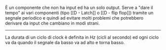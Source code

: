 È un componente che non ha input ed ha un solo output. Serve a "dare il tempo" ai vari componenti (tipo [[D - Latch]] o [[D - flip flop]]) tramite un segnale periodico e quindi ad evitare molti problemi che potrebbero derivare da input che cambiano in modi strani.
___
La durata di un ciclo di clock è definita in *Hz* (cicli al secondo) ed ogni ciclo va da quando il segnale da basso va ad alto e torna basso.